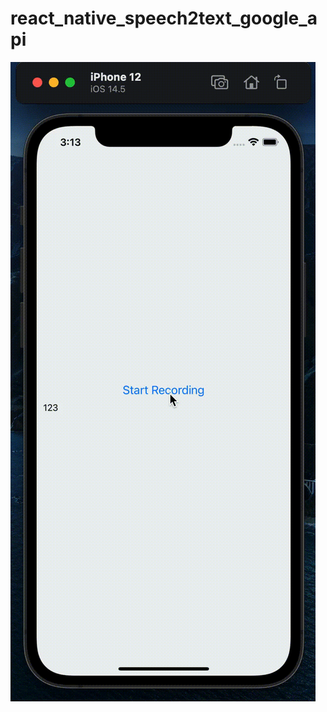 # react_native_speech2text_google_api


![github](https://github.com/tsian077/react_native_speech2text_google_api/blob/main/demo.gif)


